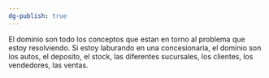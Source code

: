 ```yaml
---
dg-publish: true
---
```

El dominio son todo los conceptos que estan en torno al problema que estoy resolviendo. Si estoy laburando en una concesionaria, el dominio son los autos, el deposito, el stock, las diferentes sucursales, los clientes, los vendedores, las ventas. 